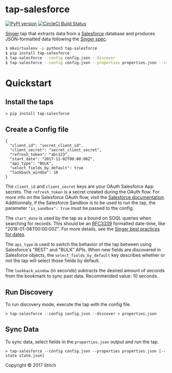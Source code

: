 # tap-salesforce

[![PyPI version](https://badge.fury.io/py/tap-mysql.svg)](https://badge.fury.io/py/tap-salesforce)
[![CircleCI Build Status](https://circleci.com/gh/singer-io/tap-salesforce.png)](https://circleci.com/gh/singer-io/tap-salesforce.png)


[Singer](https://www.singer.io/) tap that extracts data from a [Salesforce](https://www.salesforce.com/) database and produces JSON-formatted data following the [Singer spec](https://github.com/singer-io/getting-started/blob/master/docs/SPEC.md#singer-specification).

```bash
$ mkvirtualenv -p python3 tap-salesforce
$ pip install tap-salesforce
$ tap-salesforce --config config.json --discover
$ tap-salesforce --config config.json --properties properties.json --state state.json
```

# Quickstart

## Install the taps

```
> pip install tap-salesforce
```

## Create a Config file

```
{
  "client_id": "secret_client_id",
  "client_secret": "secret_client_secret",
  "refresh_token": "abc123",
  "start_date": "2017-11-02T00:00:00Z",
  "api_type": "BULK",
  "select_fields_by_default": true
  "lookback_window": 10
}
```

The `client_id` and `client_secret` keys are your OAuth Salesforce App secrets. The `refresh_token` is a secret created during the OAuth flow. For more info on the Salesforce OAuth flow, visit the [Salesforce documentation](https://developer.salesforce.com/docs/atlas.en-us.api_rest.meta/api_rest/intro_understanding_web_server_oauth_flow.htm). Additionnaly, if the Salesforce Sandbox is to be used to run the tap, the parameter `"is_sandbox": true` must be passed to the config.

The `start_date` is used by the tap as a bound on SOQL queries when searching for records.  This should be an [RFC3339](https://www.ietf.org/rfc/rfc3339.txt) formatted date-time, like "2018-01-08T00:00:00Z". For more details, see the [Singer best practices for dates](https://github.com/singer-io/getting-started/blob/master/BEST_PRACTICES.md#dates).

The `api_type` is used to switch the behavior of the tap between using Salesforce's "REST" and "BULK" APIs. When new fields are discovered in Salesforce objects, the `select_fields_by_default` key describes whether or not the tap will select those fields by default.

The `lookback_window` (in seconds) subtracts the desired amount of seconds from the bookmark to sync past data. Recommended value: 10 seconds.

## Run Discovery

To run discovery mode, execute the tap with the config file.

```
> tap-salesforce --config config.json --discover > properties.json
```

## Sync Data

To sync data, select fields in the `properties.json` output and run the tap.

```
> tap-salesforce --config config.json --properties properties.json [--state state.json]
```

Copyright &copy; 2017 Stitch
